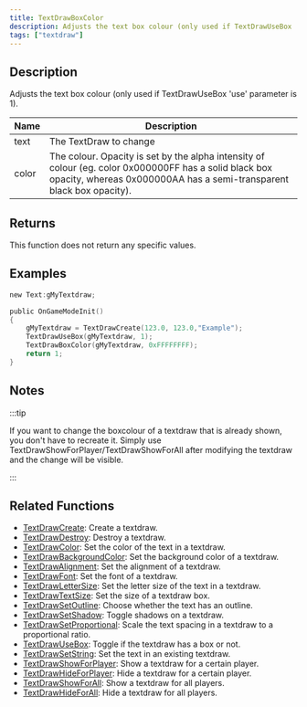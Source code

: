 ```yaml
---
title: TextDrawBoxColor
description: Adjusts the text box colour (only used if TextDrawUseBox 'use' parameter is 1).
tags: ["textdraw"]
---
```


## Description

Adjusts the text box colour (only used if TextDrawUseBox 'use' parameter is 1).

| Name  | Description                                                                                                                                                                    |
| ----- | ------------------------------------------------------------------------------------------------------------------------------------------------------------------------------ |
| text  | The TextDraw to change                                                                                                                                                         |
| color | The colour. Opacity is set by the alpha intensity of colour (eg. color 0x000000FF has a solid black box opacity, whereas 0x000000AA has a semi-transparent black box opacity). |

## Returns

This function does not return any specific values.

## Examples

```c
new Text:gMyTextdraw;

public OnGameModeInit()
{
    gMyTextdraw = TextDrawCreate(123.0, 123.0,"Example");
    TextDrawUseBox(gMyTextdraw, 1);
    TextDrawBoxColor(gMyTextdraw, 0xFFFFFFFF);
    return 1;
}
```

## Notes

:::tip

If you want to change the boxcolour of a textdraw that is already shown, you don't have to recreate it. Simply use TextDrawShowForPlayer/TextDrawShowForAll after modifying the textdraw and the change will be visible.

:::

## Related Functions

- [TextDrawCreate](TextDrawCreate.md): Create a textdraw.
- [TextDrawDestroy](TextDrawDestroy.md): Destroy a textdraw.
- [TextDrawColor](TextDrawColor.md): Set the color of the text in a textdraw.
- [TextDrawBackgroundColor](TextDrawBackgroundColor.md): Set the background color of a textdraw.
- [TextDrawAlignment](TextDrawAlignment.md): Set the alignment of a textdraw.
- [TextDrawFont](TextDrawFont.md): Set the font of a textdraw.
- [TextDrawLetterSize](TextDrawLetterSize.md): Set the letter size of the text in a textdraw.
- [TextDrawTextSize](TextDrawTextSize.md): Set the size of a textdraw box.
- [TextDrawSetOutline](TextDrawSetOutline.md): Choose whether the text has an outline.
- [TextDrawSetShadow](TextDrawSetShadow.md): Toggle shadows on a textdraw.
- [TextDrawSetProportional](TextDrawSetProportional.md): Scale the text spacing in a textdraw to a proportional ratio.
- [TextDrawUseBox](TextDrawUseBox.md): Toggle if the textdraw has a box or not.
- [TextDrawSetString](TextDrawSetString.md): Set the text in an existing textdraw.
- [TextDrawShowForPlayer](TextDrawShowForPlayer.md): Show a textdraw for a certain player.
- [TextDrawHideForPlayer](TextDrawHideForPlayer.md): Hide a textdraw for a certain player.
- [TextDrawShowForAll](TextDrawShowForAll.md): Show a textdraw for all players.
- [TextDrawHideForAll](TextDrawHideForAll.md): Hide a textdraw for all players.
